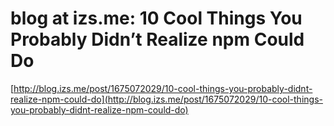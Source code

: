 <!--
id: 1675937405
link: http://tumblr.atmos.org/post/1675937405/blog-at-izs-me-10-cool-things-you-probably-didnt
slug: blog-at-izs-me-10-cool-things-you-probably-didnt
date: Wed Nov 24 2010 18:54:58 GMT-0800 (PST)
publish: 2010-11-024
tags: 
title: blog at izs.me: 10 Cool Things You Probably Didn’t Realize npm Could Do
-->


blog at izs.me: 10 Cool Things You Probably Didn’t Realize npm Could Do
=======================================================================

[http://blog.izs.me/post/1675072029/10-cool-things-you-probably-didnt-realize-npm-could-do](http://blog.izs.me/post/1675072029/10-cool-things-you-probably-didnt-realize-npm-could-do)

